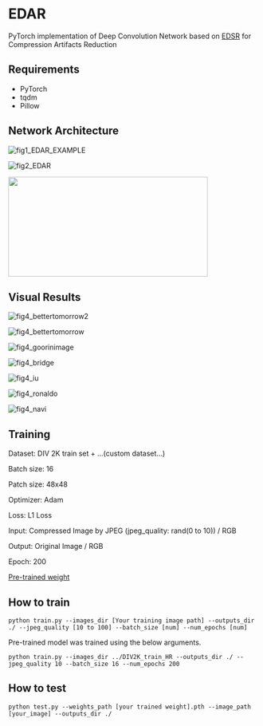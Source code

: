 # EDAR
PyTorch implementation of Deep Convolution Network based on [EDSR](https://arxiv.org/abs/1707.02921) for Compression Artifacts Reduction 

## Requirements
- PyTorch
- tqdm
- Pillow

## Network Architecture

![fig1_EDAR_EXAMPLE](https://user-images.githubusercontent.com/35001605/55232723-b7310e80-5269-11e9-8d28-9d3268f6170f.png)

![fig2_EDAR](https://user-images.githubusercontent.com/35001605/55075467-65a44a80-50d6-11e9-9d4c-3a40944d79b3.png)

<img src="https://user-images.githubusercontent.com/35001605/55075829-49ed7400-50d7-11e9-8179-ebabded17437.png" width="400" height="200" />

## Visual Results

![fig4_bettertomorrow2](https://user-images.githubusercontent.com/35001605/55057005-39270900-50ab-11e9-8985-cf74f324af11.png)

![fig4_bettertomorrow](https://user-images.githubusercontent.com/35001605/55057007-3af0cc80-50ab-11e9-872b-525bdd8b7480.png)

![fig4_goorinimage](https://user-images.githubusercontent.com/35001605/55075978-9d5fc200-50d7-11e9-91a3-92d3a0a7dcfa.png)

![fig4_bridge](https://user-images.githubusercontent.com/35001605/55076144-0ba48480-50d8-11e9-8381-f3e4417a4f53.png)

![fig4_iu](https://user-images.githubusercontent.com/35001605/55232466-032f8380-5269-11e9-904d-af1dafa6075e.png)

![fig4_ronaldo](https://user-images.githubusercontent.com/35001605/55232475-088cce00-5269-11e9-8c52-c0184140c764.png)

![fig4_navi](https://user-images.githubusercontent.com/35001605/55057501-b69f4900-50ac-11e9-8e5a-f810feb63034.png)



## Training

Dataset: DIV 2K train set + ...(custom dataset...)

Batch size: 16

Patch size: 48x48

Optimizer: Adam

Loss: L1 Loss

Input: Compressed Image by JPEG (jpeg_quality: rand(0 to 10)) / RGB

Output: Original Image / RGB

Epoch: 200

[Pre-trained weight](https://drive.google.com/open?id=1DO_bqUqH5QmekV68dR-8p5Gsj4sCics3)

## How to train

```
python train.py --images_dir [Your training image path] --outputs_dir ./ --jpeg_quality [10 to 100] --batch_size [num] --num_epochs [num]
```

Pre-trained model was trained using the below arguments.
```
python train.py --images_dir ../DIV2K_train_HR --outputs_dir ./ --jpeg_quality 10 --batch_size 16 --num_epochs 200
```

## How to test

```
python test.py --weights_path [your trained weight].pth --image_path [your_image] --outputs_dir ./
```
